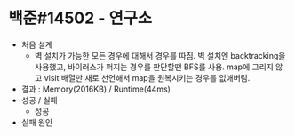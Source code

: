 # 백준#14502 - 연구소

* 처음 설계
    - 벽 설치가 가능한 모든 경우에 대해서 경우를 따짐. 벽 설치엔 backtracking을 사용했고, 바이러스가 퍼지는 경우를 판단할땐 BFS를 사용. map에 그리지 않고 visit 배열만 새로 선언해서 map을 원복시키는 경우를 없애버림.
* 결과 : Memory(2016KB) / Runtime(44ms)
* 성공 / 실패
    - 성공
* 실패 원인